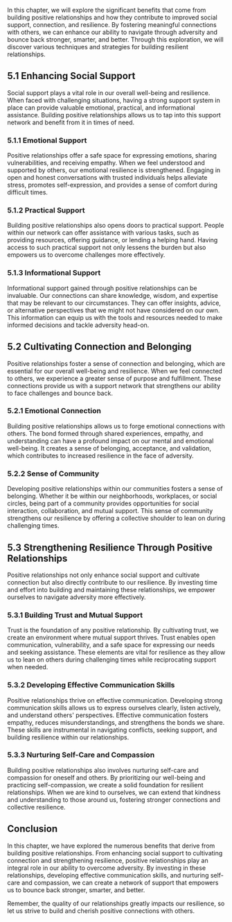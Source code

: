 
In this chapter, we will explore the significant benefits that come from building positive relationships and how they contribute to improved social support, connection, and resilience. By fostering meaningful connections with others, we can enhance our ability to navigate through adversity and bounce back stronger, smarter, and better. Through this exploration, we will discover various techniques and strategies for building resilient relationships.

## 5.1 Enhancing Social Support

Social support plays a vital role in our overall well-being and resilience. When faced with challenging situations, having a strong support system in place can provide valuable emotional, practical, and informational assistance. Building positive relationships allows us to tap into this support network and benefit from it in times of need.

### 5.1.1 Emotional Support

Positive relationships offer a safe space for expressing emotions, sharing vulnerabilities, and receiving empathy. When we feel understood and supported by others, our emotional resilience is strengthened. Engaging in open and honest conversations with trusted individuals helps alleviate stress, promotes self-expression, and provides a sense of comfort during difficult times.

### 5.1.2 Practical Support

Building positive relationships also opens doors to practical support. People within our network can offer assistance with various tasks, such as providing resources, offering guidance, or lending a helping hand. Having access to such practical support not only lessens the burden but also empowers us to overcome challenges more effectively.

### 5.1.3 Informational Support

Informational support gained through positive relationships can be invaluable. Our connections can share knowledge, wisdom, and expertise that may be relevant to our circumstances. They can offer insights, advice, or alternative perspectives that we might not have considered on our own. This information can equip us with the tools and resources needed to make informed decisions and tackle adversity head-on.

## 5.2 Cultivating Connection and Belonging

Positive relationships foster a sense of connection and belonging, which are essential for our overall well-being and resilience. When we feel connected to others, we experience a greater sense of purpose and fulfillment. These connections provide us with a support network that strengthens our ability to face challenges and bounce back.

### 5.2.1 Emotional Connection

Building positive relationships allows us to forge emotional connections with others. The bond formed through shared experiences, empathy, and understanding can have a profound impact on our mental and emotional well-being. It creates a sense of belonging, acceptance, and validation, which contributes to increased resilience in the face of adversity.

### 5.2.2 Sense of Community

Developing positive relationships within our communities fosters a sense of belonging. Whether it be within our neighborhoods, workplaces, or social circles, being part of a community provides opportunities for social interaction, collaboration, and mutual support. This sense of community strengthens our resilience by offering a collective shoulder to lean on during challenging times.

## 5.3 Strengthening Resilience Through Positive Relationships

Positive relationships not only enhance social support and cultivate connection but also directly contribute to our resilience. By investing time and effort into building and maintaining these relationships, we empower ourselves to navigate adversity more effectively.

### 5.3.1 Building Trust and Mutual Support

Trust is the foundation of any positive relationship. By cultivating trust, we create an environment where mutual support thrives. Trust enables open communication, vulnerability, and a safe space for expressing our needs and seeking assistance. These elements are vital for resilience as they allow us to lean on others during challenging times while reciprocating support when needed.

### 5.3.2 Developing Effective Communication Skills

Positive relationships thrive on effective communication. Developing strong communication skills allows us to express ourselves clearly, listen actively, and understand others' perspectives. Effective communication fosters empathy, reduces misunderstandings, and strengthens the bonds we share. These skills are instrumental in navigating conflicts, seeking support, and building resilience within our relationships.

### 5.3.3 Nurturing Self-Care and Compassion

Building positive relationships also involves nurturing self-care and compassion for oneself and others. By prioritizing our well-being and practicing self-compassion, we create a solid foundation for resilient relationships. When we are kind to ourselves, we can extend that kindness and understanding to those around us, fostering stronger connections and collective resilience.

## Conclusion

In this chapter, we have explored the numerous benefits that derive from building positive relationships. From enhancing social support to cultivating connection and strengthening resilience, positive relationships play an integral role in our ability to overcome adversity. By investing in these relationships, developing effective communication skills, and nurturing self-care and compassion, we can create a network of support that empowers us to bounce back stronger, smarter, and better.

Remember, the quality of our relationships greatly impacts our resilience, so let us strive to build and cherish positive connections with others.
